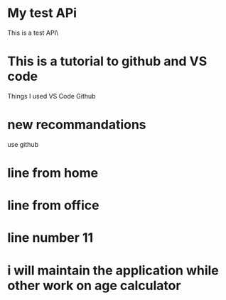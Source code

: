 # My test APi
This is a test API\

# This is a tutorial to github and VS code
Things I used
VS Code
Github

# new recommandations
use github
# line from home
# line from office
# line number 11

# i will maintain the application while other work on age calculator